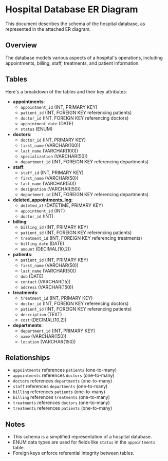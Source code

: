 # Hospital Database ER Diagram

This document describes the schema of the hospital database, as represented in the attached ER diagram.

## Overview

The database models various aspects of a hospital's operations, including appointments, billing, staff, treatments, and patient information.

## Tables

Here's a breakdown of the tables and their key attributes:

*   **appointments**:
    *   `appointment_id` (INT, PRIMARY KEY)
    *   `patient_id` (INT, FOREIGN KEY referencing patients)
    *   `doctor_id` (INT, FOREIGN KEY referencing doctors)
    *   `appointment_date` (DATE)
    *   `status` (ENUM)
*   **doctors**:
    *   `doctor_id` (INT, PRIMARY KEY)
    *   `first_name` (VARCHAR(100))
    *   `last_name` (VARCHAR(100))
    *   `specialization` (VARCHAR(50))
    *   `department_id` (INT, FOREIGN KEY referencing departments)
*   **staff**:
    *   `staff_id` (INT, PRIMARY KEY)
    *   `first_name` (VARCHAR(50))
    *   `last_name` (VARCHAR(50))
    *   `designation` (VARCHAR(50))
    *   `department_id` (INT, FOREIGN KEY referencing departments)
*   **deleted_appointments_log**:
    *   `deleted_at` (DATETIME, PRIMARY KEY)
    *   `appointment_id` (INT)
    *   `doctor_id` (INT)
*   **billing**:
    *   `billing_id` (INT, PRIMARY KEY)
    *   `patient_id` (INT, FOREIGN KEY referencing patients)
    *   `treatment_id` (INT, FOREIGN KEY referencing treatments)
    *   `billing_date` (DATE)
    *   `amount` (DECIMAL(10,2))
*   **patients**:
    *   `patient_id` (INT, PRIMARY KEY)
    *   `first_name` (VARCHAR(50))
    *   `last_name` (VARCHAR(50))
    *   `dob` (DATE)
    *   `contact` (VARCHAR(15))
    *   `address` (VARCHAR(150))
*   **treatments**:
    *   `treatment_id` (INT, PRIMARY KEY)
    *   `doctor_id` (INT, FOREIGN KEY referencing doctors)
    *   `patient_id` (INT, FOREIGN KEY referencing patients)
    *   `description` (TEXT)
    *   `cost` (DECIMAL(10,2))
*   **departments**:
    *   `department_id` (INT, PRIMARY KEY)
    *   `name` (VARCHAR(150))
    *   `location` (VARCHAR(150))

## Relationships

*   `appointments` references `patients` (one-to-many)
*   `appointments` references `doctors` (one-to-many)
*   `doctors` references `departments` (one-to-many)
*   `staff` references `departments` (one-to-many)
*   `billing` references `patients` (one-to-many)
*   `billing` references `treatments` (one-to-many)
*   `treatments` references `doctors` (one-to-many)
*   `treatments` references `patients` (one-to-many)

## Notes

*   This schema is a simplified representation of a hospital database.
*   ENUM data types are used for fields like `status` in the `appointments` table.
*   Foreign keys enforce referential integrity between tables.
